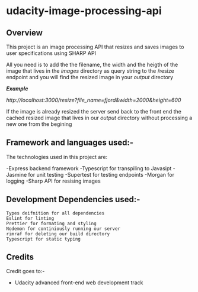 # udacity-image-processing-api

## Overview

This project is an image processing API that resizes and saves images to user specifications using SHARP API

All you need is to add the the filename, the width and the heigth of the image that lives in the _images_ directory as query string to the /resize endpoint and you will find the resized image in your _output_ directory

**_Example_**

*http://localhost:3000/resize?file_name=fjord&width=2000&height=600*


If the image is already resized the server send back to the front end the cached resized image that lives in our *output* directory without processing a new one from the begining   


##  Framework and languages used:-

The technologies used in this project are:

-Express backend framework
-Typescript for transpiling to Javasipt
-Jasmine for unit testing
-Supertest for testing endpoints
-Morgan for logging
-Sharp API for resising images



##  Development Dependencies used:-

    Types deifnition for all dependencies
    Eslint for linting 
    Prettier for formating and styling
    Nodemon for continiously running our server 
    rimraf for deleting our build directory
    Typescript for static typing


## Credits

Credit goes to:-

- Udacity advanced front-end web development track
